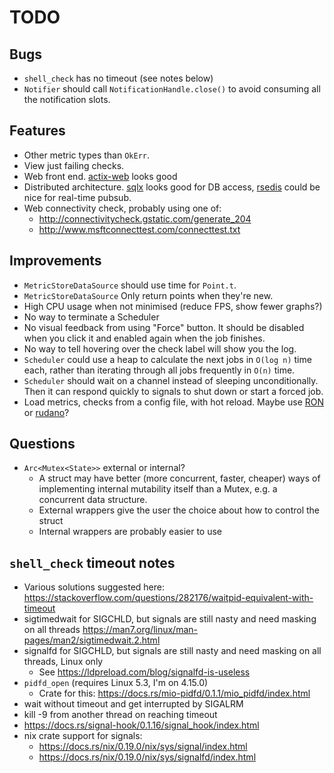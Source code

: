 # TODO

## Bugs

* `shell_check` has no timeout (see notes below)
* `Notifier` should call `NotificationHandle.close()` to avoid
  consuming all the notification slots.

## Features

* Other metric types than `OkErr`.
* View just failing checks.
* Web front end. [actix-web](https://github.com/actix/actix-web) looks good
* Distributed architecture. [sqlx](https://github.com/launchbadge/sqlx) looks good for DB access,
  [rsedis](https://github.com/seppo0010/rsedis) could be nice for real-time pubsub.
* Web connectivity check, probably using one of:
  - http://connectivitycheck.gstatic.com/generate_204
  - http://www.msftconnecttest.com/connecttest.txt

## Improvements

* `MetricStoreDataSource` should use time for `Point.t`.
* `MetricStoreDataSource` Only return points when they're new.
* High CPU usage when not minimised (reduce FPS, show fewer graphs?)
* No way to terminate a Scheduler
* No visual feedback from using "Force" button. It should be disabled
  when you click it and enabled again when the job finishes.
* No way to tell hovering over the check label will show you the log.
* `Scheduler` could use a heap to calculate the next jobs in
  `O(log n)` time each, rather than iterating through all jobs frequently in
  `O(n)` time.
* `Scheduler` should wait on a channel instead of sleeping unconditionally.
  Then it can respond quickly to signals to shut down or start a forced job.
* Load metrics, checks from a config file, with hot reload. Maybe use
  [RON](https://github.com/ron-rs/ron) or
  [rudano](https://crates.io/crates/rudano)?

## Questions

* `Arc<Mutex<State>>` external or internal?
  - A struct may have better (more concurrent, faster, cheaper) ways
    of implementing internal mutability itself than a Mutex, e.g. a
    concurrent data structure.
  - External wrappers give the user the choice about how to control the struct
  - Internal wrappers are probably easier to use

## `shell_check` timeout notes

* Various solutions suggested here:
  https://stackoverflow.com/questions/282176/waitpid-equivalent-with-timeout
* sigtimedwait for SIGCHLD, but signals are still nasty and need masking on all threads
  https://man7.org/linux/man-pages/man2/sigtimedwait.2.html
* signalfd for SIGCHLD, but signals are still nasty and need masking on all threads, Linux only
    - See https://ldpreload.com/blog/signalfd-is-useless
* `pidfd_open` (requires Linux 5.3, I'm on 4.15.0)
    - Crate for this: https://docs.rs/mio-pidfd/0.1.1/mio_pidfd/index.html
* wait without timeout and get interrupted by SIGALRM
* kill -9 from another thread on reaching timeout
* https://docs.rs/signal-hook/0.1.16/signal_hook/index.html
* nix crate support for signals:
    - https://docs.rs/nix/0.19.0/nix/sys/signal/index.html
    - https://docs.rs/nix/0.19.0/nix/sys/signalfd/index.html
